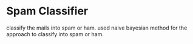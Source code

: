 # Spam Classifier
classify the mails into spam or ham.
used naive bayesian method for the approach to classify into spam or ham.
